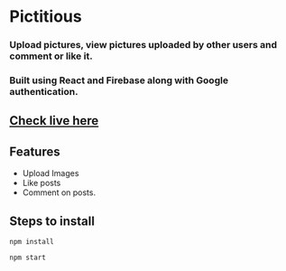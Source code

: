 # Pictitious
### Upload pictures, view pictures uploaded by other users and comment or like it.
### Built using React and Firebase along with Google authentication.

## [Check live here](https://pictitious.netlify.app/)

## Features
- Upload Images
- Like posts
- Comment on posts.

## Steps to install
`npm install`

`npm start`



